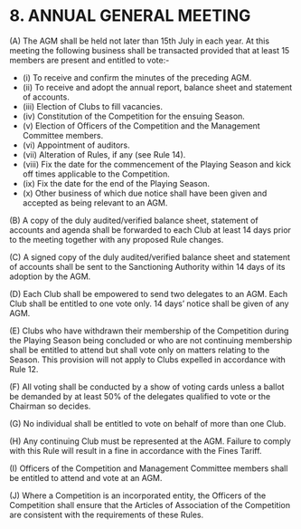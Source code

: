 # 8. ANNUAL GENERAL MEETING

(A) The AGM shall be held not later than 15th July in each year. At this meeting the following business shall be transacted provided that at least 15 members are present and entitled to vote:-
- (i)	To receive and confirm the minutes of the preceding AGM.
- (ii)	To receive and adopt the annual report, balance sheet and statement of accounts.
- (iii)	Election of Clubs to fill vacancies.
- (iv)	Constitution of the Competition for the ensuing Season.
- (v)	Election of Officers of the Competition and the Management Committee members.
- (vi)	Appointment of auditors.
- (vii)	Alteration of Rules, if any (see Rule 14).
- (viii)	Fix the date for the commencement of the Playing Season and kick off times applicable to the Competition.
- (ix)	Fix the date for the end of the Playing Season.
- (x)	Other business of which due notice shall have been given and accepted as being relevant to an AGM.

(B)	A copy of the duly audited/verified balance sheet, statement of accounts and agenda shall be forwarded to each Club at least 14 days prior to the meeting together with any proposed Rule changes.

(C)	A signed copy of the duly audited/verified balance sheet and statement of accounts shall be sent to the Sanctioning Authority within 14 days of its adoption by the AGM.

(D)	Each Club shall be empowered to send two delegates to an AGM. Each Club shall be entitled to one vote only. 14 days’ notice shall be given of any AGM.

(E)	Clubs who have withdrawn their membership of the Competition during the Playing Season being concluded or who are not continuing membership shall be entitled to attend but shall vote only on matters relating to the Season. This provision will not apply to Clubs expelled in accordance with Rule 12.

(F)	All voting shall be conducted by a show of voting cards unless a ballot be demanded by at least 50% of the delegates qualified to vote or the Chairman so decides.

(G)	No individual shall be entitled to vote on behalf of more than one Club.

(H)	Any continuing Club must be represented at the AGM. Failure to comply with this Rule will result in a fine in accordance with the Fines Tariff.

(I)	Officers of the Competition and Management Committee members shall be entitled to attend and vote at an AGM.

(J)	Where a Competition is an incorporated entity, the Officers of the Competition shall ensure that the Articles of Association of the Competition are consistent with the requirements of these Rules.
